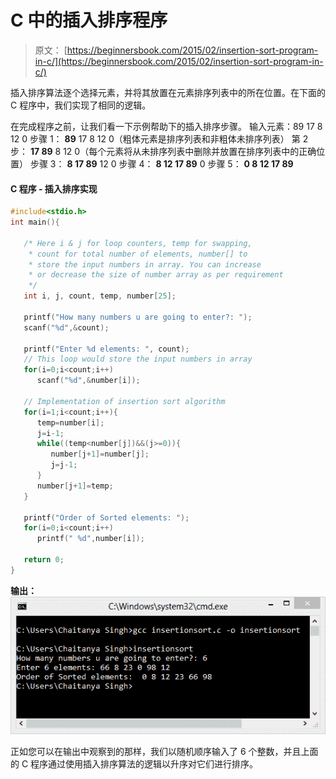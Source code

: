 # C 中的插入排序程序

> 原文： [https://beginnersbook.com/2015/02/insertion-sort-program-in-c/](https://beginnersbook.com/2015/02/insertion-sort-program-in-c/)

插入排序算法逐个选择元素，并将其放置在元素排序列表中的所在位置。在下面的 C 程序中，我们实现了相同的逻辑。

在完成程序之前，让我们看一下示例帮助下的插入排序步骤。
输入元素：89 17 8 12 0
步骤 1： **89** 17 8 12 0（粗体元素是排序列表和非粗体未排序列表）
第 2 步： **17 89** 8 12 0（每个元素将从未排序列表中删除并放置在排序列表中的正确位置）
步骤 3： **8 17 89** 12 0
步骤 4： **8 12 17 89** 0
步骤 5： **0 8 12 17 89**

#### C 程序 - 插入排序实现

```c
#include<stdio.h>
int main(){

   /* Here i & j for loop counters, temp for swapping,
    * count for total number of elements, number[] to
    * store the input numbers in array. You can increase
    * or decrease the size of number array as per requirement
    */
   int i, j, count, temp, number[25];

   printf("How many numbers u are going to enter?: ");
   scanf("%d",&count);

   printf("Enter %d elements: ", count);
   // This loop would store the input numbers in array
   for(i=0;i<count;i++)
      scanf("%d",&number[i]);

   // Implementation of insertion sort algorithm
   for(i=1;i<count;i++){
      temp=number[i];
      j=i-1;
      while((temp<number[j])&&(j>=0)){
         number[j+1]=number[j];
         j=j-1;
      }
      number[j+1]=temp;
   }

   printf("Order of Sorted elements: ");
   for(i=0;i<count;i++)
      printf(" %d",number[i]);

   return 0;
}
```

**输出：**
![insertion_sort_output_cmd](img/54bb8cadf37a0e5a04dee1788e9d8787.jpg)

正如您可以在输出中观察到的那样，我们以随机顺序输入了 6 个整数，并且上面的 C 程序通过使用插入排序算法的逻辑以升序对它们进行排序。